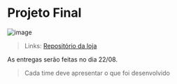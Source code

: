 # Projeto Final


![image](https://github.com/digitalcollege-classes/SUL-FS03/assets/803733/89c7c2d5-b147-4cca-ae0e-86a2650411e8)


> Links:
> [Repositório da loja](https://github.com/digital-college-fs03/store)

As entregas serão feitas no dia 22/08.
> Cada time deve apresentar o que foi desenvolvido
